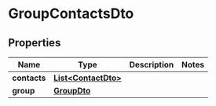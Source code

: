 

# GroupContactsDto

## Properties

Name | Type | Description | Notes
------------ | ------------- | ------------- | -------------
**contacts** | [**List&lt;ContactDto&gt;**](ContactDto) |  | 
**group** | [**GroupDto**](GroupDto) |  | 



